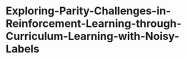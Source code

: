 # Exploring-Parity-Challenges-in-Reinforcement-Learning-through-Curriculum-Learning-with-Noisy-Labels